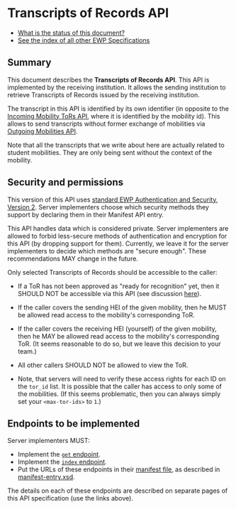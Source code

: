 Transcripts of Records API
==========================

* [What is the status of this document?][statuses]
* [See the index of all other EWP Specifications][develhub]


Summary
-------

This document describes the **Transcripts of Records API**.
This API is implemented by the receiving institution. It allows the sending
institution to retrieve Transcripts of Records issued by the receiving
institution.

The transcript in this API is identified by its own identifier
(in opposite to the [Incoming Mobility ToRs API][imobilitiy-tors-api],
where it is identified by the mobility id). This allows to send transcripts
without former exchange of mobilities via [Outgoing Mobilities API][omobilities-api].

Note that all the transcripts that we write about here are actually related to student mobilities.
They are only being sent without the context of the mobility.


Security and permissions
------------------------

This version of this API uses [standard EWP Authentication and Security, Version 2][sec-v2].
Server implementers choose which security methods they support by declaring them
in their Manifest API entry.

This API handles data which is considered private. Server implementers are
allowed to forbid less-secure methods of authentication and encryption for this
API (by dropping support for them). Currently, we leave it for the server
implementers to decide which methods are "secure enough". These recommendations
MAY change in the future.

Only selected Transcripts of Records should be accessible to the caller:

 * If a ToR has not been approved as "ready for recognition" yet, then it
   SHOULD NOT be accessible via this API (see discussion
   [here](https://github.com/erasmus-without-paper/ewp-specs-mobility-flowcharts/issues/3#issuecomment-327196926)).

 * If the caller covers the sending HEI of the given mobility, then he MUST be
   allowed read access to the mobility's corresponding ToR.

 * If the caller covers the receiving HEI (yourself) of the given mobility,
   then he MAY be allowed read access to the mobility's corresponding ToR. (It
   seems reasonable to do so, but we leave this decision to your team.)

 * All other callers SHOULD NOT be allowed to view the ToR.

 * Note, that servers will need to verify these access rights for each ID on
   the `tor_id` list. It is possible that the caller has access to only
   some of the mobilities. (If this seems problematic, then you can always
   simply set your `<max-tor-ids>` to `1`.)


Endpoints to be implemented
---------------------------

Server implementers MUST:

 * Implement the [`get` endpoint](endpoints/get.md).
 * Implement the [`index` endpoint](endpoints/index.md).
 * Put the URLs of these endpoints in their [manifest file][discovery-api], as
   described in [manifest-entry.xsd](manifest-entry.xsd).

The details on each of these endpoints are described on separate pages of this
API specification (use the links above).


[develhub]: http://developers.erasmuswithoutpaper.eu/
[statuses]: https://github.com/erasmus-without-paper/ewp-specs-management#statuses
[discovery-api]: https://github.com/erasmus-without-paper/ewp-specs-api-discovery
[imobilitiy-tors-api]: https://github.com/erasmus-without-paper/ewp-specs-api-imobility-tors
[omobilities-api]: https://github.com/erasmus-without-paper/ewp-specs-api-omobilities
[sec-v2]: https://github.com/erasmus-without-paper/ewp-specs-sec-intro/tree/stable-v2
